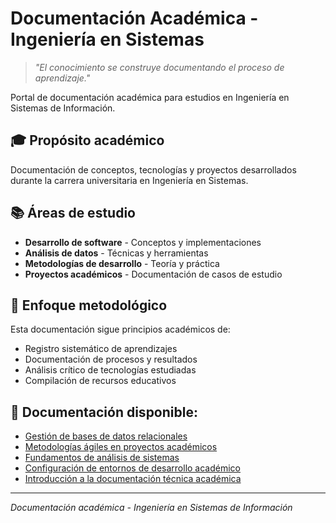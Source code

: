 # Documentación Académica - Ingeniería en Sistemas

> _"El conocimiento se construye documentando el proceso de aprendizaje."_

Portal de documentación académica para estudios en Ingeniería en Sistemas de Información.

## 🎓 Propósito académico

Documentación de conceptos, tecnologías y proyectos desarrollados durante la carrera universitaria en Ingeniería en Sistemas.

## 📚 Áreas de estudio

- **Desarrollo de software** - Conceptos y implementaciones
- **Análisis de datos** - Técnicas y herramientas
- **Metodologías de desarrollo** - Teoría y práctica
- **Proyectos académicos** - Documentación de casos de estudio

## 🔬 Enfoque metodológico

Esta documentación sigue principios académicos de:

- Registro sistemático de aprendizajes
- Documentación de procesos y resultados
- Análisis crítico de tecnologías estudiadas
- Compilación de recursos educativos

## 📖 **Documentación disponible:**

- [Gestión de bases de datos relacionales](/_posts/2025-08-10-bases-datos.html)
- [Metodologías ágiles en proyectos académicos](/_posts/2025-08-09-metodologias-agiles.html)
- [Fundamentos de análisis de sistemas](/_posts/2025-08-08-analisis-sistemas.html)
- [Configuración de entornos de desarrollo académico](/_posts/2025-08-07-entorno-academico.html)
- [Introducción a la documentación técnica académica](/_posts/2025-08-06-documentacion-academica.html)

---

_Documentación académica - Ingeniería en Sistemas de Información_
